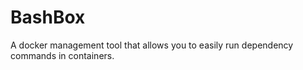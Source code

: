 # BashBox
A docker management tool that allows you to easily run dependency commands in containers.
